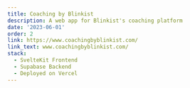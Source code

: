 ```yaml
---
title: Coaching by Blinkist
description: A web app for Blinkist's coaching platform
date: '2023-06-01'
order: 2
link: https://www.coachingbyblinkist.com/
link_text: www.coachingbyblinkist.com/
stack:
  - SvelteKit Frontend
  - Supabase Backend
  - Deployed on Vercel
---
```

